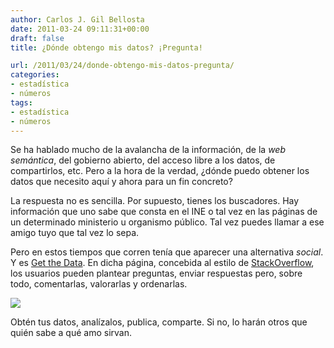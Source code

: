 ```yaml
---
author: Carlos J. Gil Bellosta
date: 2011-03-24 09:11:31+00:00
draft: false
title: ¿Dónde obtengo mis datos? ¡Pregunta!

url: /2011/03/24/donde-obtengo-mis-datos-pregunta/
categories:
- estadística
- números
tags:
- estadística
- números
---
```


Se ha hablado mucho de la avalancha de la información, de la _web semántica_, del gobierno abierto, del acceso libre a los datos, de compartirlos, etc. Pero a la hora de la verdad, ¿dónde puedo obtener los datos que necesito aquí y ahora para un fin concreto?

La respuesta no es sencilla. Por supuesto, tienes los buscadores. Hay información que uno sabe que consta en el INE o tal vez en las páginas de un determinado ministerio u organismo público. Tal vez puedes llamar a ese amigo tuyo que tal vez lo sepa.

Pero en estos tiempos que corren tenía que aparecer una alternativa _social_. Y es [Get the Data](http://getthedata.org/). En dicha página, concebida al estilo de [StackOverflow](http://stackoverflow.com), los usuarios pueden plantear preguntas, enviar respuestas pero, sobre todo, comentarlas, valorarlas y ordenarlas.

[![](/wp-uploads/2011/03/ckan_logo_box.png)
](/wp-uploads/2011/03/ckan_logo_box.png)

Obtén tus datos, analízalos, publica, comparte. Si no, lo harán otros que quién sabe a qué amo sirvan.
